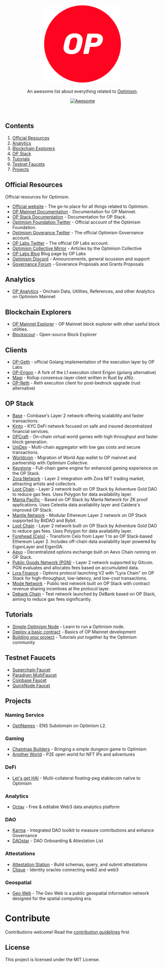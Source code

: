 <br/>
<div align="center">
  <img width="250px" src="./Profile-Logo.png">
</div>
<br/>
<div align="center">
An awesome list about everything related to <a href='https://raw.githubusercontent.com/ethereum-optimism/brand-kit/main/assets/images/Profile-Logo.png'>Optimism</a>.
<br />

[![Awesome](https://awesome.re/badge.svg)](https://awesome.re)
</div>
<br/>

## Contents

1. [Official Resources](#documentation)
2. [Analytics](#analytics)
3. [Blockchain Explorers](#blockchain-explorers)
4. [OP Stack](#op-stack)
5. [Tutorials](#tutorials)
6. [Testnet Faucets](#testnet-faucets)
7. [Projects](#projects)



## Official Resources

Official resources for Optimism.

- [Official website](https://www.optimism.io/) - The go-to place for all things related to Optimism.
- [OP Mainnet Documentation](https://community.optimism.io/) - Documentation for OP Mainnet.
- [OP Stack Documentation](https://stack.optimism.io/) - Documentation for OP Stack.
- [Optimism Foundation Twitter](https://twitter.com/optimismFND) - Official account of the Optimism Foundation.
- [Optimism Goverance Twitter](https://twitter.com/OptimismGov) - The official Optimism Governance account.
- [OP Labs Twitter](https://twitter.com/OPLabsPBC) - The official OP Labs account.
- [Optimism Collective Mirror](https://optimism.mirror.xyz/) - Articles by the Optimism Collective
- [OP Labs Blog](https://blog.oplabs.co/) Blog page by OP Labs
- [Optimism Discord](https://discord.gg/optimism) - Announcements, general iscussion and support
- [Governance Forum](https://gov.optimism.io/) - Goverance Proposals and Grants Proposals

## Analytics

- [OP Analytics](https://github.com/ethereum-optimism/op-analytics) - Onchain Data, Utilities, References, and other Analytics on Optimism Mainnet

## Blockchain Explorers

- [OP Mainnet Explorer](https://optimistic.etherscan.io/) - OP Mainnet block explorer with other useful block utilities.
- [Blockscout](https://optimism.blockscout.com/) - Open-source Block Explorer

## Clients

- [OP-Geth](https://github.com/ethereum-optimism/op-geth) - official Golang implementation of the execution layer by OP Labs
- [OP-Erigon](https://github.com/testinprod-io/op-erigon) - A fork of the L1 execution client Erigon (golang alternative)
- [Magi](https://github.com/a16z/magi) - Rollup consensus-layer client written in Rust by a16z.
- [OP-Reth](https://github.com/paradigmxyz/reth/pull/1569) - Reth execution client for post-bedrock upgrade (rust alternative)
  
## OP Stack

- [Base](https://base.org/) - Coinbase's Layer 2 network offering scalability and faster transactions.
- [Kinto](https://kinto.xyz/) - KYC DeFi network focused on safe and insured decentralized financial services.
- [OPCraft](https://opcraft.mud.dev/) - On-chain virtual world games with high throughput and faster block generation.
- [UniDex](https://www.unidex.exchange/) - Multi-chain aggregator with low gas costs and secure transactions.
- [Worldcoin](https://worldcoin.org/) - Migration of World App wallet to OP mainnet and partnership with Optimism Collective.
- [Keystone](https://github.com/curio-research/keystone) - Full-chain game engine for enhanced gaming experience on the OP Stack.
- [Zora Network](https://ethereum.github.io/yellowpaper/paper.pdf) - Layer 2 integration with Zora NFT trading market, attracting artists and collectors.
- [Loot Chain](https://github.com/ethereum/wiki/wiki/White-Paper) - Layer 2 network built on OP Stack by Adventure Gold DAO to reduce gas fees. Uses Polygon for data availability layer.
- [Manta Pacific](https://ethereum.github.io/yellowpaper/paper.pdf) - Based on OP Stack by Manta Network for ZK proof applications. Uses Celestia data availability layer and Caldera's improved OP Stack.
- [Mantle Network](https://ethereum.github.io/yellowpaper/paper.pdf) - Modular Ethereum Layer 2 network on OP Stack supported by BitDAO and Bybit.
- [Loot Chain](https://github.com/ethereum/wiki/wiki/White-Paper) - Layer 2 network built on OP Stack by Adventure Gold DAO to reduce gas fees. Uses Polygon for data availability layer.
- [Forehead (Celo)](https://ethereum.github.io/yellowpaper/paper.pdf) - Transform Celo from Layer 1 to an OP Stack-based Ethereum Layer 2. Includes off-chain data availability layer powered by EigenLayer and EigenDA.
- [Aevo](https://ethereum.github.io/yellowpaper/paper.pdf) - Decentralized options exchange built on Aevo Chain running on OP Stack.
- [Public Goods Network (PGN)](https://github.com/ethereum/wiki/wiki/White-Paper) - Layer 2 network supported by Gitcoin. PGN evaluates and allocates fees based on accumulated data.
- [Lyra Finance](https://ethereum.github.io/yellowpaper/paper.pdf) - Options protocol launching V2 with "Lyra Chain" on OP Stack for high-throughput, low-latency, and low-cost transactions.
- [Mode Network](https://ethereum.github.io/yellowpaper/paper.pdf) - Public test network built on OP Stack with contract revenue sharing incentives at the protocol layer.
- [Debank Chain](https://ethereum.github.io/yellowpaper/paper.pdf) - Test network launched by DeBank based on OP Stack, aiming to reduce gas fees significantly.

## Tutorials

- [Simple Optimism Node](https://github.com/smartcontracts/simple-optimism-node) - Learn to run a Optimism node.
- [Deploy a basic contract](https://github.com/ethereum-optimism/optimism-tutorial/tree/main/getting-started) - Basics of OP Mainnet development
- [Building your project](https://github.com/ethereum-optimism/optimism-tutorial) - Tutorials put together by the Optimism community

## Testnet Faucets

- [Superchain Faucet](https://app.optimism.io/faucet) 
- [Paradigm MultiFaucet](https://faucet.paradigm.xyz/) 
- [Coinbase Faucet](https://coinbase.com/faucets/optimism-goerli-faucet)
- [QuickNode Faucet](https://faucet.quicknode.com/optimism/goerli)
  
## Projects

### Naming Service  
- [OptiNames](https://optinames.xyz/) - ENS Subdomain on Optimism L2.

### Gaming
- [Chaintrap Builders](https://www.polysensus.com/) - Bringing a simple dungeon game to Optimism
- [Another World](https://anotherworld.gg/) - P2E open world for NFT IPs and adventures

### DeFi
- [Let's get HAI](https://www.letsgethai.com/#/) - Multi-collateral floating-peg stablecoin native to Optimism
  
### Analytics  
- [Octav](https://octav.fi/) - Free & editable Web3 data analytics platform
 
### DAO
- [Karma](https://www.karmahq.xyz/) - Integrated DAO toolkit to measure contributions and enhance Governance
- [DAOstar](https://daostar.org/) - DAO Onboarding & Attestation List
  
### Attestations  
- [Attestation Station](https://optimism.easscan.org/) - Build schemas, query, and submit attestations
- [Clique](https://clique.social/) - Identity oracles connecting web2 and web3

### Geospatial
- [Geo Web](https://www.geoweb.network/) - The Geo Web is a public geospatial information network designed for the spatial computing era.



# Contribute

Contributions welcome! Read the [contribution guidelines](contributing.md) first.

## License

This project is licensed under the MIT License.

